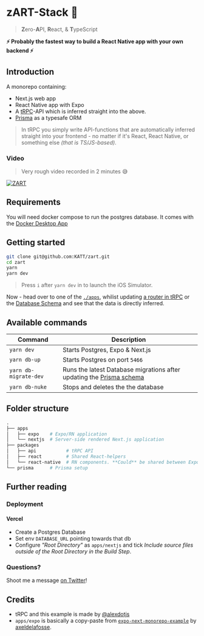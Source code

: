 # zART-Stack 🤯

> **Z**ero-**A**PI, **R**eact, & **T**ypeScript

**⚡️ Probably the fastest way to build a React Native app with your own backend ⚡️**

## Introduction

A monorepo containing:

- Next.js web app
- React Native app with Expo
- A [tRPC](https://trpc.io)-API which is inferred straight into the above.
- [Prisma](http://prisma.io/) as a typesafe ORM

> In tRPC you simply write API-functions that are automatically inferred straight into your frontend - no matter if it's React, React Native, or something else _(that is TS/JS-based)_.

### Video

> Very rough video recorded in 2 minutes 😅

[![ZART](http://img.youtube.com/vi/dLLm6hgMhMQ/0.jpg)](http://www.youtube.com/watch?v=dLLm6hgMhMQ "Video Title")

## Requirements

You will need docker compose to run the postgres database.
It comes with the [Docker Desktop App](https://docs.docker.com/get-docker/)

## Getting started

```bash
git clone git@github.com:KATT/zart.git
cd zart
yarn
yarn dev
```

> Press `i` after `yarn dev` in to launch the iOS Simulator.

Now - head over to one of the [`./apps`](./apps), whilist updating [a router in tRPC](./packages/api/src/routers) or the [Database Schema](./prisma/schema.prisma) and see that the data is directly inferred.

## Available commands

| Command               | Description                                                                                    |
| --------------------- | ---------------------------------------------------------------------------------------------- |
| `yarn dev`            | Starts Postgres, Expo & Next.js                                                                |
| `yarn db-up`          | Starts Postgres on port `5466`                                                                 |
| `yarn db-migrate-dev` | Runs the latest Database migrations after updating the [Prisma schema](./prisma/schema.prisma) |
| `yarn db-nuke`        | Stops and deletes the the database                                                             |


## Folder structure


```graphql
.
├── apps
│   ├── expo    # Expo/RN application
│   └── nextjs  # Server-side rendered Next.js application
├── packages
│   ├── api           # tRPC API 
│   ├── react         # Shared React-helpers
│   └── react-native  # RN components. **Could** be shared between Expo & Next.js if you're in to that sort of thing.
└── prisma      # Prisma setup
```

## Further reading

### Deployment

#### Vercel

- Create a Postgres Database
- Set env `DATABASE_URL` pointing towards that db
- Configure *"Root Directory"* as `apps/nextjs` and tick _Include source files outside of the Root Directory in the Build Step_.


### Questions?

Shoot me a message [on Twitter](https://twitter.com/alexdotjs)!


## Credits

- tRPC and this example is made by [@alexdotjs](https://twitter.com/alexdotjs)
- `apps/expo` is basically a copy-paste from [`expo-next-monorepo-example`](https://github.com/axeldelafosse/expo-next-monorepo-example) by [axeldelafosse](https://github.com/axeldelafosse).

